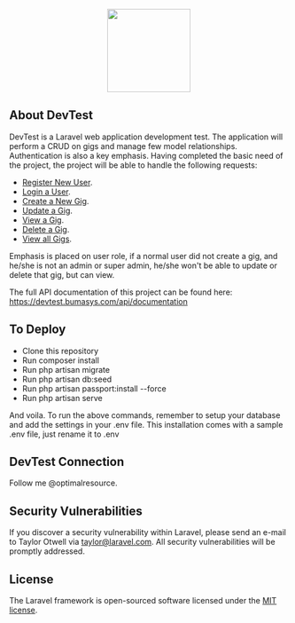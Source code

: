 <p align="center"><a href="https://dev-test-frontend.vercel.app" target="_blank"><img src="https://dev-test-frontend.vercel.app/images/svg/full_logo.svg" width="150"></a></p>

<!-- <p align="center">
<a href="https://travis-ci.org/laravel/framework"><img src="https://travis-ci.org/laravel/framework.svg" alt="Build Status"></a>
<a href="https://packagist.org/packages/laravel/framework"><img src="https://img.shields.io/packagist/dt/laravel/framework" alt="Total Downloads"></a>
<a href="https://packagist.org/packages/laravel/framework"><img src="https://img.shields.io/packagist/v/laravel/framework" alt="Latest Stable Version"></a>
<a href="https://packagist.org/packages/laravel/framework"><img src="https://img.shields.io/packagist/l/laravel/framework" alt="License"></a>
</p> -->

## About DevTest

DevTest is a Laravel web application development test. The application will perform a CRUD on gigs and manage few model relationships. Authentication is also a key emphasis. Having completed the basic need of the project, the project will be able to handle the following requests:

-   [Register New User](https://devtest.bumasys.com/api/v1/auth/register).
-   [Login a User](https://devtest.bumasys.com/api/v1/auth/login).
-   [Create a New Gig](https://devtest.bumasys.com/api/v1/gig).
-   [Update a Gig](https://devtest.bumasys.com/api/v1/gig).
-   [View a Gig](https://devtest.bumasys.com/api/v1/gig).
-   [Delete a Gig](https://devtest.bumasys.com/api/v1/gig).
-   [View all Gigs](https://devtest.bumasys.com/api/v1/gig).

Emphasis is placed on user role, if a normal user did not create a gig, and he/she is not an admin or super admin, he/she won't be able to update or delete that gig, but can view.

The full API documentation of this project can be found here:
<a href="https://devtest.bumasys.com/api/documentation" target="_blank">https://devtest.bumasys.com/api/documentation</a>

## To Deploy

-   Clone this repository
-   Run composer install
-   Run php artisan migrate
-   Run php artisan db:seed
-   Run php artisan passport:install --force
-   Run php artisan serve

And voila. To run the above commands, remember to setup your database and add the settings in your .env file. This installation comes with a sample .env file, just rename it to .env

## DevTest Connection

Follow me @optimalresource.

## Security Vulnerabilities

If you discover a security vulnerability within Laravel, please send an e-mail to Taylor Otwell via [taylor@laravel.com](mailto:taylor@laravel.com). All security vulnerabilities will be promptly addressed.

## License

The Laravel framework is open-sourced software licensed under the [MIT license](https://opensource.org/licenses/MIT).
